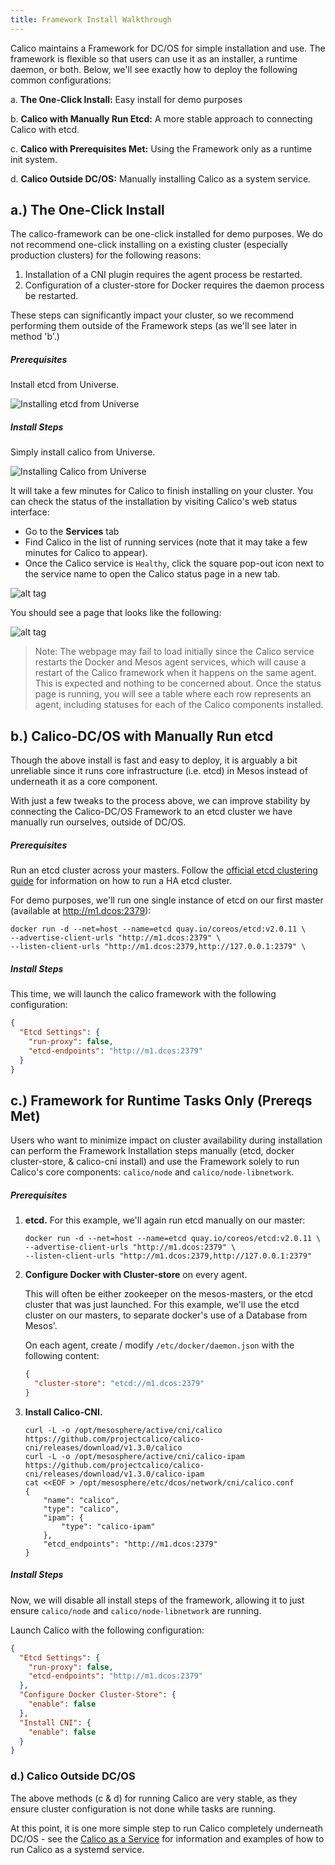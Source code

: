 ```yaml
---
title: Framework Install Walkthrough
---
```


Calico maintains a Framework for DC/OS for simple installation and use.
The framework is flexible so that users can use it as an installer,
a runtime daemon, or both. Below, we'll see exactly how to deploy the following
common configurations:

a. **The One-Click Install:** Easy install for demo purposes

b. **Calico with Manually Run Etcd:** A more stable approach to connecting Calico with etcd.

c. **Calico with Prerequisites Met:** Using the Framework only as a runtime init system.

d. **Calico Outside DC/OS:** Manually installing Calico as a system service.

## a.) The One-Click Install

The calico-framework can be one-click installed for demo purposes. We do not
recommend one-click installing on a existing cluster (especially production
clusters) for the following reasons:

1. Installation of a CNI plugin requires the agent process be restarted.
2. Configuration of a cluster-store for Docker requires the daemon process be restarted.

These steps can significantly impact your cluster, so we recommend
performing them outside of the Framework steps (as we'll see later in method 'b'.)

##### Prerequisites

Install etcd from Universe.

![Installing etcd from Universe]({{site.baseurl}}/images/dcos-install-etcd.gif)

##### Install Steps

Simply install calico from Universe.

![Installing Calico from Universe]({{site.baseurl}}/images/dcos-install-calico.gif)

It will take a few minutes for Calico to finish
installing on your cluster. You can check the status of the installation by
visiting Calico's web status interface:

 - Go to the **Services** tab
 - Find Calico in the list of running services
   (note that it may take a few minutes for Calico
    to appear).
 - Once the Calico service is `Healthy`, click the
   square pop-out icon next to the service name to
   open the Calico status page in a new tab.

![alt tag]({{site.baseurl}}/images/mesos/dcos-calico-open-status.png)

You should see a page that looks like the following:

![alt tag]({{site.baseurl}}/images/mesos/dcos-calico-status.png)

>Note: The webpage may fail to load initially since the Calico
service restarts the Docker and Mesos agent services, which
will cause a restart of the Calico framework when it happens
on the same agent. This is expected and nothing to be
concerned about. Once the status page is running, you will see a
table where each row represents an agent, including statuses
for each of the Calico components installed.

## b.) Calico-DC/OS with Manually Run etcd

Though the above install is fast and easy to deploy, it is arguably a bit
unreliable since it runs core infrastructure (i.e. etcd) in Mesos instead of
underneath it as a core component.

With just a few tweaks to the process above, we can improve stability by connecting
the Calico-DC/OS Framework to an etcd cluster we have manually run ourselves,
outside of DC/OS.

##### Prerequisites

Run an etcd cluster across your masters. Follow the
[official etcd clustering guide](https://coreos.com/etcd/docs/latest/clustering.html#static)
for information on how to run a HA etcd cluster.

For demo purposes, we'll run one single instance of etcd on our first master
(available at http://m1.dcos:2379):

```shell
docker run -d --net=host --name=etcd quay.io/coreos/etcd:v2.0.11 \
--advertise-client-urls "http://m1.dcos:2379" \
--listen-client-urls "http://m1.dcos:2379,http://127.0.0.1:2379" \
```

##### Install Steps

This time, we will launch the calico framework with the following configuration:

```json
{
  "Etcd Settings": {
    "run-proxy": false,
    "etcd-endpoints": "http://m1.dcos:2379"
  }
}
```

## c.) Framework for Runtime Tasks Only (Prereqs Met)

Users who want to minimize impact on cluster availability during installation
can perform the Framework Installation steps manually (etcd, docker cluster-store,
& calico-cni install) and use the Framework solely to run Calico's core components:
`calico/node` and `calico/node-libnetwork`.

##### Prerequisites

1. **etcd.** For this example, we'll again run etcd manually on our master:

   ```shell
   docker run -d --net=host --name=etcd quay.io/coreos/etcd:v2.0.11 \
   --advertise-client-urls "http://m1.dcos:2379" \
   --listen-client-urls "http://m1.dcos:2379,http://127.0.0.1:2379"
   ```

2. **Configure Docker with Cluster-store** on every agent.

   This will often be either zookeeper on the mesos-masters, or the etcd cluster
   that was just launched.
   For this example, we'll use the etcd cluster on our masters, to separate
   docker's use of a Database from Mesos'.

   On each agent, create / modify `/etc/docker/daemon.json` with the following content:

   ```json
   {
     "cluster-store": "etcd://m1.dcos:2379"
   }
   ```


3. **Install Calico-CNI.**

   ```shell
   curl -L -o /opt/mesosphere/active/cni/calico  https://github.com/projectcalico/calico-cni/releases/download/v1.3.0/calico
   curl -L -o /opt/mesosphere/active/cni/calico-ipam https://github.com/projectcalico/calico-cni/releases/download/v1.3.0/calico-ipam
   cat <<EOF > /opt/mesosphere/etc/dcos/network/cni/calico.conf
   {
       "name": "calico",
       "type": "calico",
       "ipam": {
           "type": "calico-ipam"
       },
       "etcd_endpoints": "http://m1.dcos:2379"
   }
   ```

##### Install Steps

Now, we will disable all install steps of the framework, allowing it to just
ensure `calico/node` and `calico/node-libnetwork` are running.

Launch Calico with the following configuration:

```json
{
  "Etcd Settings": {
    "run-proxy": false,
    "etcd-endpoints": "http://m1.dcos:2379"
  },
  "Configure Docker Cluster-Store": {
    "enable": false
  },
  "Install CNI": {
    "enable": false
  }
}
```

### d.) Calico Outside DC/OS

The above methods (c & d) for running Calico are very stable, as they ensure
cluster configuration is not done while tasks are running.

At this point, it is one more simple step to run Calico completely underneath DC/OS -
see the [Calico as a Service]({{site.baseurl}}/{{page.version}}/usage/configuration/as-service)
for information and examples of how to run Calico as a systemd service.
